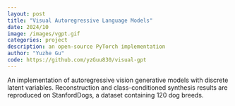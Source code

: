 ```yaml
---
layout: post
title: "Visual Autoregressive Language Models"
date: 2024/10
image: /images/vgpt.gif
categories: project
description: an open-source PyTorch implementation
author: "Yuzhe Gu"
code: https://github.com/yzGuu830/visual-gpt
---
```

An implementation of autoregressive vision generative models with discrete latent variables. Reconstruction and class-conditioned synthesis results are reproduced on StanfordDogs, a dataset containing 120 dog breeds.